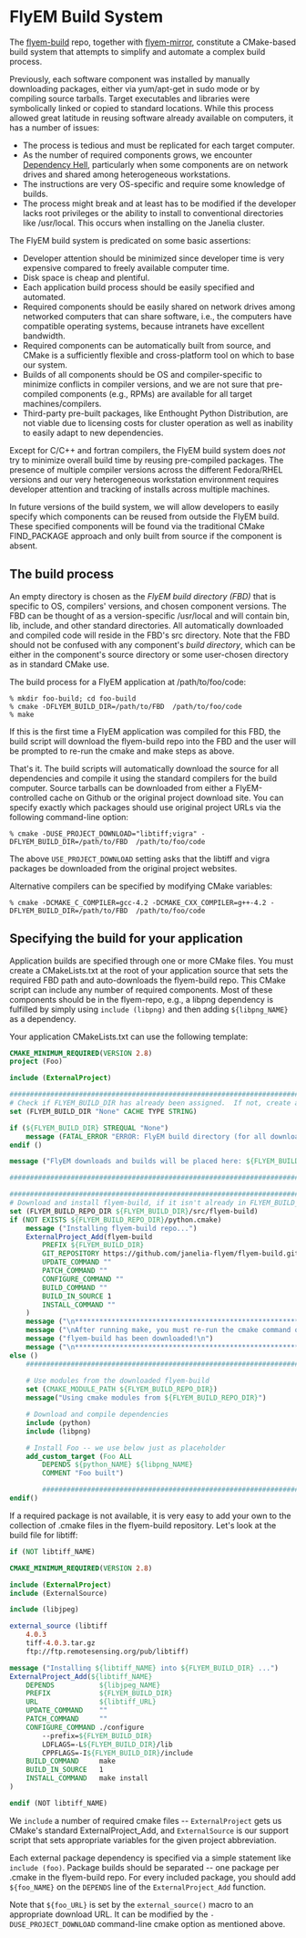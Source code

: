 FlyEM Build System
==================

The [flyem-build](https://github.com/janelia-flyem/flyem-build) repo, together with [flyem-mirror](https://github.com/janelia-flyem/flyem-mirror), constitute a CMake-based build system that attempts to simplify and automate a complex build process.  

Previously, each software component was installed by manually downloading packages, either via yum/apt-get in sudo mode or by compiling source tarballs.  Target executables and libraries were symbolically linked or copied to standard locations.  While this process allowed great latitude in reusing software already available on computers, it has a number of issues:

* The process is tedious and must be replicated for each target computer.
* As the number of required components grows, we encounter [Dependency Hell](http://en.wikipedia.org/wiki/Dependency_hell), particularly when some components are on network drives and shared among heterogeneous workstations.
* The instructions are very OS-specific and require some knowledge of builds.
* The process might break and at least has to be modified if the developer lacks root privileges or the ability to install to conventional directories like /usr/local.  This occurs when installing on the Janelia cluster.

The FlyEM build system is predicated on some basic assertions:

* Developer attention should be minimized since developer time is very expensive compared to freely available computer time.
* Disk space is cheap and plentiful.
* Each application build process should be easily specified and automated.
* Required components should be easily shared on network drives among networked computers that can share software, i.e., the computers have compatible operating systems, because intranets have excellent bandwidth.
* Required components can be automatically built from source, and CMake is a sufficiently flexible and cross-platform tool on which to base our system.
* Builds of all components should be OS and compiler-specific to minimize conflicts in compiler versions, and we are not sure that pre-compiled components (e.g., RPMs) are available for all target machines/compilers.
* Third-party pre-built packages, like Enthought Python Distribution, are not viable due to licensing costs for cluster operation as well as inability to easily adapt to new dependencies.

Except for C/C++ and fortran compilers, the FlyEM build system does *not* try to minimize overall build time by reusing pre-compiled packages.  The presence of multiple compiler versions across the different Fedora/RHEL versions and our very heterogeneous workstation environment requires developer attention and tracking of installs across multiple machines.  

In future versions of the build system, we will allow developers to easily specify which components can be reused from outside the FlyEM build.  These specified components will be found via the traditional CMake FIND_PACKAGE approach and only built from source if the component is absent.

## The build process

An empty directory is chosen as the *FlyEM build directory (FBD)* that is specific to OS, compilers' versions, and chosen component versions.  The FBD can be thought of as a version-specific /usr/local and will contain bin, lib, include, and other standard directories.  All automatically downloaded and compiled code will reside in the FBD's src directory.  Note that the FBD should not be confused with any component's *build directory*, which can be either in the component's source directory or some user-chosen directory as in standard CMake use.

The build process for a FlyEM application at /path/to/foo/code:

    % mkdir foo-build; cd foo-build
    % cmake -DFLYEM_BUILD_DIR=/path/to/FBD  /path/to/foo/code
    % make

If this is the first time a FlyEM application was compiled for this FBD, the build script will download the flyem-build repo into the FBD and the user will be prompted to re-run the cmake and make steps as above.

That's it.  The build scripts will automatically download the source for all dependencies and compile it using the standard compilers for the build computer.  Source tarballs can be downloaded from either a FlyEM-controlled
cache on Github or the original project download site.  You can specify exactly which packages should use original project URLs via the following command-line option:

    % cmake -DUSE_PROJECT_DOWNLOAD="libtiff;vigra" -DFLYEM_BUILD_DIR=/path/to/FBD  /path/to/foo/code

The above `USE_PROJECT_DOWNLOAD` setting asks that the libtiff and vigra packages be downloaded from the original project websites.

Alternative compilers can be specified by modifying CMake variables:

    % cmake -DCMAKE_C_COMPILER=gcc-4.2 -DCMAKE_CXX_COMPILER=g++-4.2 -DFLYEM_BUILD_DIR=/path/to/FBD  /path/to/foo/code
    
## Specifying the build for your application

Application builds are specified through one or more CMake files.  You must create a CMakeLists.txt at the root of your application source that sets the required FBD path and auto-downloads the flyem-build repo.  This CMake script can include any number of required components.  Most of these components should be in the flyem-repo, e.g., a libpng dependency is fulfilled by simply using `include (libpng)` and then adding `${libpng_NAME}` as a dependency.

Your application CMakeLists.txt can use the following template:

```cmake
CMAKE_MINIMUM_REQUIRED(VERSION 2.8)
project (Foo)

include (ExternalProject)

############################################################################
# Check if FLYEM_BUILD_DIR has already been assigned.  If not, create a default.
set (FLYEM_BUILD_DIR "None" CACHE TYPE STRING)

if (${FLYEM_BUILD_DIR} STREQUAL "None")
    message (FATAL_ERROR "ERROR: FlyEM build directory (for all downloads & builds) should be specified via -DFLYEM_BUILD_DIR=<path> on cmake command line.")
endif ()

message ("FlyEM downloads and builds will be placed here: ${FLYEM_BUILD_DIR}")

############################################################################

############################################################################
# Download and install flyem-build, if it isn't already in FLYEM_BUILD_DIR.
set (FLYEM_BUILD_REPO_DIR ${FLYEM_BUILD_DIR}/src/flyem-build)
if (NOT EXISTS ${FLYEM_BUILD_REPO_DIR}/python.cmake)
    message ("Installing flyem-build repo...")
    ExternalProject_Add(flyem-build
        PREFIX ${FLYEM_BUILD_DIR}
        GIT_REPOSITORY https://github.com/janelia-flyem/flyem-build.git
        UPDATE_COMMAND ""
        PATCH_COMMAND ""
        CONFIGURE_COMMAND ""
        BUILD_COMMAND ""
        BUILD_IN_SOURCE 1
        INSTALL_COMMAND ""
    )
    message ("\n**********************************************************\n")
    message ("\nAfter running make, you must re-run the cmake command once")
    message ("flyem-build has been downloaded!\n")
    message ("\n***********************************************************\n")
else ()
    ############################################################################
    
    # Use modules from the downloaded flyem-build
    set (CMAKE_MODULE_PATH ${FLYEM_BUILD_REPO_DIR})
    message("Using cmake modules from ${FLYEM_BUILD_REPO_DIR}")

    # Download and compile dependencies
    include (python)
    include (libpng)

    # Install Foo -- we use below just as placeholder
    add_custom_target (Foo ALL
        DEPENDS ${python_NAME} ${libpng_NAME}
        COMMENT "Foo built")

        ############################################################################
endif()
```

If a required package is not available, it is very easy to add your own to the collection of .cmake files in the flyem-build repository.  Let's look at the build file for libtiff:

```cmake
if (NOT libtiff_NAME)

CMAKE_MINIMUM_REQUIRED(VERSION 2.8)

include (ExternalProject)
include (ExternalSource)

include (libjpeg)

external_source (libtiff
    4.0.3
    tiff-4.0.3.tar.gz
    ftp://ftp.remotesensing.org/pub/libtiff)

message ("Installing ${libtiff_NAME} into ${FLYEM_BUILD_DIR} ...")
ExternalProject_Add(${libtiff_NAME}
    DEPENDS           ${libjpeg_NAME}
    PREFIX            ${FLYEM_BUILD_DIR}
    URL               ${libtiff_URL}
    UPDATE_COMMAND    ""
    PATCH_COMMAND     ""
    CONFIGURE_COMMAND ./configure 
        --prefix=${FLYEM_BUILD_DIR}
        LDFLAGS=-L${FLYEM_BUILD_DIR}/lib
        CPPFLAGS=-I${FLYEM_BUILD_DIR}/include
    BUILD_COMMAND     make
    BUILD_IN_SOURCE   1
    INSTALL_COMMAND   make install
)

endif (NOT libtiff_NAME)
```

We `include` a number of required cmake files -- `ExternalProject` gets us CMake's standard ExternalProject_Add, and `ExternalSource` is our support script that sets appropriate variables for the given project abbreviation.

Each external package dependency is specified via a simple statement like `include (foo)`.  Package builds should be separated -- one package per .cmake in the flyem-build repo.  For every included package, you should add `${foo_NAME}` on the `DEPENDS` line of the `ExternalProject_Add` function.

Note that `${foo_URL}` is set by the `external_source()` macro to an appropriate download URL.  It can be modified by the `-DUSE_PROJECT_DOWNLOAD` command-line cmake option as mentioned above.
